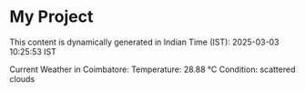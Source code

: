 # My Project

This content is dynamically generated in Indian Time (IST): 2025-03-03 10:25:53 IST


Current Weather in Coimbatore:
Temperature: 28.88 °C
Condition: scattered clouds
